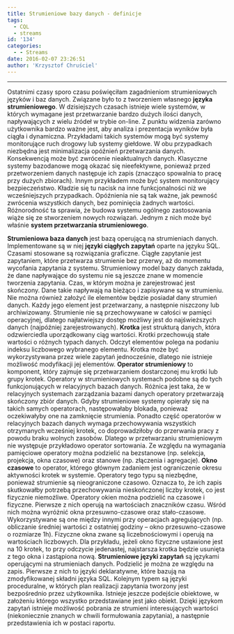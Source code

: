 ```yaml
---
title: Strumieniowe bazy danych - definicje
tags:
  - CQL
  - streams
id: '134'
categories:
  - - Streams
date: 2016-02-07 23:26:51
author: 'Krzysztof Chruściel'
---
```


* * *

Ostatnimi czasy sporo czasu poświęciłam zagadnieniom strumieniowych języków i baz danych. Związane było to z tworzeniem własnego **języka strumieniowego**. W dzisiejszych czasach istnieje wiele systemów, w których wymagane jest przetwarzanie bardzo dużych ilości danych, napływających z wielu źródeł w trybie on-line. Z punktu widzenia zarówno użytkownika bardzo ważne jest, aby analiza i prezentacja wyników była ciągła i dynamiczna. Przykładami takich systemów mogą być systemy monitorujące ruch drogowy lub systemy giełdowe. W obu przypadkach niezbędna jest minimalizacja opóźnień przetwarzania danych. Konsekwencją może być zwrócenie nieaktualnych danych. Klasyczne systemy bazodanowe mogą okazać się nieefektywne, ponieważ przed przetworzeniem danych następuje ich zapis (znacząco spowalnia to pracę przy dużych zbiorach). Innym przykładem może być system monitorujący bezpieczeństwo. Kładzie się tu nacisk na inne funkcjonalności niż we wcześniejszych przypadkach. Opóźnienia nie są tak ważne, jak pewność zwrócenia wszystkich danych, bez pominięcia żadnych wartości. Różnorodność ta sprawia, że budowa systemu ogólnego zastosowania wiąże się ze stworzeniem nowych rozwiązań. Jednym z nich może być właśnie **system przetwarzania strumieniowego**.
<!-- more -->
**Strumieniowa baza danych** jest bazą operującą na strumieniach danych. Implementowane są w niej **języki ciągłych zapytań** oparte na języku SQL. Czasami stosowane są rozwiązania graficzne. Ciągłe zapytanie jest zapytaniem, które przetwarza strumienie bez przerwy, aż do momentu wycofania zapytania z systemu. Strumieniowy model bazy danych zakłada, że dane napływające do systemu nie są jeszcze znane w momencie tworzenia zapytania. Czas, w którym można je zarejestrować jest skończony. Dane takie napływają na bieżąco i zapisywane są w strumieniu. Nie można również założyć ile elementów będzie posiadał dany strumień danych. Każdy jego element jest przetwarzany, a  następnie niszczony lub archiwizowany. Strumienie nie są przechowywane w całości w  pamięci operacyjnej, dlatego najłatwiejszy dostęp możliwy jest do najświeższych danych (najpóźniej zarejestrowanych). **Krotka** jest strukturą danych, która odzwierciedla uporządkowany ciąg wartości. Krotki przechowują stałe wartości o różnych typach danych. Odczyt elementów polega na podaniu indeksu liczbowego wybranego elementu. Krotka może być wykorzystywana przez wiele zapytań jednocześnie, dlatego nie istnieje możliwość modyfikacji jej elementów. **Operator strumieniowy** to komponent, który zajmuje się przetwarzaniem dostarczonej mu krotki lub grupy krotek. Operatory w strumieniowych systemach podobne są do tych funkcjonujących w relacyjnych bazach danych. Różnica jest taka, że w relacyjnych systemach zarządzania bazami danych operatory przetwarzają skończony zbiór danych. Gdyby  strumieniowe systemy opierały się na takich  samych operatorach, następowałaby blokada, ponieważ oczekiwałyby one na zamknięcie strumienia. Ponadto część operatorów w relacyjnych bazach danych wymaga przechowywania wszystkich otrzymanych wcześniej krotek, co doprowadziłoby do przerwania pracy z powodu braku wolnych zasobów. Dlatego w przetwarzaniu strumieniowym nie występuje przykładowo operator sortowania. Ze względu na wymagania pamięciowe operatory można podzielić na bezstanowe (np. selekcja, projekcja, okna czasowe) oraz stanowe (np. złączenia i agregacje). **Okno czasowe** to operator, którego głównym zadaniem jest ograniczenie okresu aktywności krotek w systemie. Operatory tego typu są niezbędne, ponieważ strumienie są nieograniczone czasowo. Oznacza to, że ich zapis skutkowałby potrzebą przechowywania nieskończonej liczby krotek, co jest fizycznie niemożliwe. Operatory okien można podzielić na czasowe i fizyczne. Pierwsze z nich operują na wartościach znaczników czasu. Wśród nich można wyróżnić okna przesuwno-czasowe oraz stało-czasowe.  Wykorzystywane są one między innymi przy operacjach agregujących (np. obliczanie średniej wartości z ostatniej godziny – okno przesuwno-czasowe o rozmiarze 1h). Fizyczne okna zwane są liczebnościowymi i operują na wartościach liczbowych. Dla przykładu, jeżeli okno fizyczne ustawione jest na 10 krotek, to przy odczycie jedenastej, najstarsza krotka będzie usunięta z tego okna i zastąpiona nową. **Strumieniowe języki zapytań** są językami operującymi na strumieniach danych. Podzielić je można ze względu na zapis. Pierwsze z nich to języki deklaratywne, które bazują na zmodyfikowanej składni języka SQL. Kolejnym typem są języki proceduralne, w których plan realizacji zapytania tworzony jest bezpośrednio przez użytkownika. Istnieje jeszcze podejście obiektowe, w założeniu którego wszystko przedstawiane jest jako obiekt. Dzięki językom zapytań istnieje możliwość pobrania ze strumieni interesujących wartości (niekoniecznie znanych w chwili formułowania zapytania), a następnie przedstawienia ich w postaci raportu.